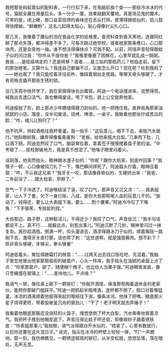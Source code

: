 我把那张蚂蚁窝似的配料表，一行行扣下来，在电脑前挨个查——那些冷冰冰的代号，猫腻全藏在用量后头。多一分少一厘，效果就翻天覆地。真是场见鬼的魔术。可笑的是，闭上眼，那口韭菜馅饼的香味还在舌尖打转。皮薄得跟纸似的，馅儿鼓得快撑破。“鲜嫩粉”，这名儿起得太贴心，贴心得像针尖扎心口。

那几天，我像着了魔似的泡在食品化学的纸堆里，查资料查到昏天黑地，连跟阿红掰了那点失落，都冲得差不多了。可每次路过她学校，或者她家那条巷口，心口那块肉，还是会突地一抽。谁不想活得痛快点？可我不配。以前，阿瑶声音轻得跟蚊子似的问过我：“你咋从不提你爸？”我嘴里像塞了团棉花，心里早就乱成一锅粥。我爸……是给癌啃走的？还是转移？或者……是三姑的那瓶药儿？他临走前，留下的那张绝笔，又算什么？我连自己都骗不过，又能怎么开口？现在呢？轮到我妈了——她也栽了？我只能咬着牙往前杵，像踩着钢丝走夜路。等哪天骨头够硬了，才有资格去撬开那些生锈的锁。

没几天高中快开学了，我在家窝得快长出霉斑。阿迪一个电话撞进来，说憋得慌，喊我出去透口活气。我也懒得废话，甩了书包，跳上公交就奔他家。

阿迪瘦脱了形，脸上那点少年膘褪得跟刀刮似的。他一把拽住我，直奔街角那家油腻腻的小店。落座，没半句废话，烧烤、啤酒，一桌子。我瞅着他那张拧成苦瓜的脸：“咋，魂儿让狗叼了？”

他不吭声，拎起酒瓶往我杯里灌。我一抬手：“这玩意儿，咽不下去，来瓶汽水就行。”他斜眼剜我，嫌弃得像看条废狗：“老板，给他来瓶大白梨。”几串肉下肚，几口酒下肠。阿迪忽然叹了口气，脑袋耷拉着，拿着签子慢慢搅着盘子里的油。“中考砸了……技校那破地方，我是真不想混了。”他嗓子眼里闷着火。

话刚落，他突然抬头，眼神跟冰渣子似的：“你呢？跟你大伯家，到底咋回事？”我筷子一顿，心口像被钝刀扎了一下，嘴巴瞬间焊死了。阿迪眉头拧着，眼神压着狠：“咋，不认我这兄弟？”我牙关一咬，那话像吞铁似的，生硬挤出来：“我爸，二年前没了……跟大伯家，早掰了。”

空气一下子冷透了。阿迪喉结滚了滚，叹了口气，那声音又沉又凉：“……我表姐家，让人下了套，欠下一身烂账。八成，是你大伯那帮喝人血的玩意儿干的。“放话了，钱得还，要么让大表姐下海，要么……割个腰果。”阿迪冷冷勾了下嘴角：“下手够黑，专挑软的捏。”

大伯那边，路子野，这种脏活儿，干得还少？我叹了口气，声音低沉：“我半句话都说不上。真不行……就躲远点，别惹出事儿。”阿迪沉默了几秒，眼神里闪过一抹复杂。我抄起酒瓶，倒满一杯，仰头灌进去，酒凉得跟冰刀子似的，顺着喉咙一路剐下去，激得牙关直打颤，话也带了刺：“这世道啊，就是饿狼撕肉。想不趴下？除非骨头够硬，牙够尖，拳头够重”

阿迪低着头，耷拉得跟霜打的秧苗：“……过两天出去找口饭吃吧，先混着。”我脑子里忽地冒出他家那扇临街的破窗户，心头一阵痒，我手指头在油腻的桌面上点了点：“你家那窗户，砸了，随便糊个摊子，也比给人当骡子强。”阿迪眼珠发直，像只苍蝇撞在玻璃上：“……是块地儿。干点啥？”

我语气一顿，像往桌上砸下一颗铁钉：“你就开酒馆，保准那帮掏着退休金的老家伙，能把你那破门槛踩平。”阿迪一把抓起半瓶啤酒，连杯都不倒了，瓶口对着嘴猛灌，冰凉的酒液顺着他瘦得突起的喉结往下淌，像条冰河。他抹了把嘴，眼底那火星子烧得更旺，带着股破釜沉舟的狠劲儿：“干了！老子明天就去弄锤子！”

我看着他眼底那簇还没烧旺的火苗子，慢悠悠倒了杯大白梨，汽水嘶嘶地冒着凉气。我把杯子推到他眼皮底下，声音压得比蚊子哼还低，却像铁砂子磨着锈铁皮：“你表姐那事儿”我抬眼，语气淡得跟白开水似的，“捂紧了，心里有数就行，以后你还要在这片混日子。” 说完，指尖在冰冷的杯壁上轻轻一弹，“叮”一声脆响。那一刻，我仿佛瞧见，一颗锈迹斑斑的铁钉，从半空松脱，悠悠坠落，落在暗处，无声无息。